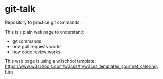 # git-talk
Repository to practice git commands.

This is a plain web page to understand:
- git commands
- how pull requests works
- how code review works

This web page is using a w3school template: https://www.w3schools.com/w3css/tryw3css_templates_gourmet_catering.htm
